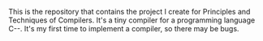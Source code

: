 This is the repository that contains the project I create for Principles and Techniques of Compilers.
It's a tiny compiler for a programming language C--. It's my first time to implement a compiler, so there may be bugs.